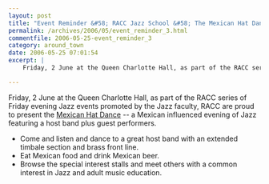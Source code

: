 ```yaml
---
layout: post
title: "Event Reminder &#58; RACC Jazz School &#58; The Mexican Hat Dance"
permalink: /archives/2006/05/event_reminder_3.html
commentfile: 2006-05-25-event_reminder_3
category: around_town
date: 2006-05-25 07:01:54
excerpt: |
    Friday, 2 June at the Queen Charlotte Hall, as part of the RACC series of Friday evening Jazz events promoted by the Jazz faculty, RACC are proud to present the <a href="https://stmargarets.london/event/Concert/200604230626">Mexican Hat Dance</a> -- a Mexican influenced evening of Jazz featuring a host band plus guest performers.

---
```


Friday, 2 June at the Queen Charlotte Hall, as part of the RACC series of Friday evening Jazz events promoted by the Jazz faculty, RACC are proud to present the [Mexican Hat Dance](https://stmargarets.london/event/Concert/200604230626) -- a Mexican influenced evening of Jazz featuring a host band plus guest performers.

-   Come and listen and dance to a great host band with an extended timbale section and brass front line.
-   Eat Mexican food and drink Mexican beer.
-   Browse the special interest stalls and meet others with a common interest in Jazz and adult music education.
